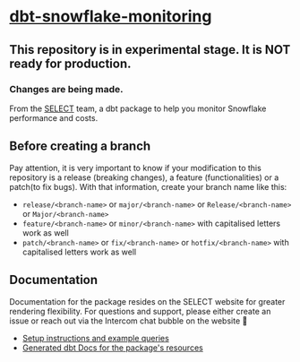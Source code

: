 # [dbt-snowflake-monitoring](https://select.dev/docs/dbt-snowflake-monitoring)
## This repository is in experimental stage. It is NOT ready for production.
### Changes are being made.

From the [SELECT](https://select.dev) team, a dbt package to help you monitor Snowflake performance and costs.

## Before creating a branch

Pay attention, it is very important to know if your modification to this repository is a release (breaking changes), a feature (functionalities) or a patch(to fix bugs). With that information, create your branch name like this:

- `release/<branch-name>` or `major/<branch-name>` or `Release/<branch-name>` or `Major/<branch-name>`
- `feature/<branch-name>` or `minor/<branch-name>` with capitalised letters work as well
- `patch/<branch-name>` or `fix/<branch-name>` or `hotfix/<branch-name>` with capitalised letters work as well

## Documentation

Documentation for the package resides on the SELECT website for greater rendering flexibility. For questions and support, please either create an issue or reach out via the Intercom chat bubble on the website 🙂

* [Setup instructions and example queries](https://select.dev/docs/dbt-snowflake-monitoring)
* [Generated dbt Docs for the package's resources](https://get-select.github.io/dbt-snowflake-monitoring/#!/overview)
